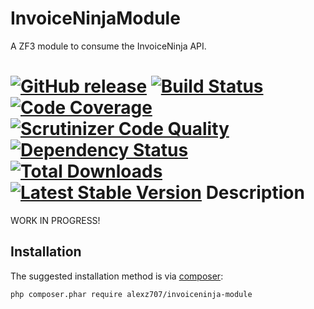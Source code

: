 InvoiceNinjaModule
=================
A ZF3 module to consume the InvoiceNinja API.

[![GitHub release](https://img.shields.io/github/release/alexz707/InvoiceNinjaModule.svg)](https://github.com/alexz707/InvoiceninjaModule/releases)
[![Build Status](https://travis-ci.org/alexz707/InvoiceNinjaModule.svg?branch=master)](https://travis-ci.org/alexz707/InvoiceninjaModule)
[![Code Coverage](https://scrutinizer-ci.com/g/alexz707/InvoiceNinjaModule/badges/coverage.png?b=master)](https://scrutinizer-ci.com/g/alexz707/InvoiceninjaModule/?branch=master)
[![Scrutinizer Code Quality](https://scrutinizer-ci.com/g/alexz707/InvoiceNinjaModule/badges/quality-score.png?b=master)](https://scrutinizer-ci.com/g/alexz707/InvoiceninjaModule/?branch=master)
[![Dependency Status](https://www.versioneye.com/user/projects/59025f0a45de6b004ab703e8/badge.svg?style=flat-square)](https://www.versioneye.com/user/projects/59025f0a45de6b004ab703e8)
[![Total Downloads](https://poser.pugx.org/alez707/invoiceninja-module/downloads.png)](https://packagist.org/packages/alexz707/invoiceninja-module)
[![Latest Stable Version](https://poser.pugx.org/alexz707/invoiceninja-module/v/stable.png)](https://packagist.org/packages/alexz707/invoiceninja-module)
Description
==================

WORK IN PROGRESS!


## Installation

The suggested installation method is via [composer](https://getcomposer.org/):

```sh
php composer.phar require alexz707/invoiceninja-module
```